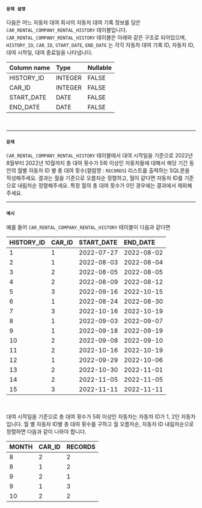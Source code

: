 #### `문제 설명`

다음은 어느 자동차 대여 회사의 자동차 대여 기록 정보를 담은 `CAR_RENTAL_COMPANY_RENTAL_HISTORY` 테이블입니다. `CAR_RENTAL_COMPANY_RENTAL_HISTORY` 테이블은 아래와 같은 구조로 되어있으며, `HISTORY_ID`, `CAR_ID`, `START_DATE`, `END_DATE` 는 각각 자동차 대여 기록 ID, 자동차 ID, 대여 시작일, 대여 종료일을 나타냅니다.

|Column name|Type|Nullable|
|:--|:--|:--|
|HISTORY_ID|INTEGER|FALSE|
|CAR_ID|INTEGER|FALSE|
|START_DATE|DATE|FALSE|
|END_DATE|DATE|FALSE|
<br>

<hr>

#### `문제`

`CAR_RENTAL_COMPANY_RENTAL_HISTORY` 테이블에서 대여 시작일을 기준으로 2022년 8월부터 2022년 10월까지 총 대여 횟수가 5회 이상인 자동차들에 대해서 해당 기간 동안의 월별 자동차 ID 별 총 대여 횟수(컬럼명 : `RECORDS`) 리스트를 출력하는 SQL문을 작성해주세요. 결과는 월을 기준으로 오름차순 정렬하고, 월이 같다면 자동차 ID를 기준으로 내림차순 정렬해주세요. 특정 월의 총 대여 횟수가 0인 경우에는 결과에서 제외해주세요.

<hr>

#### `예시`

예를 들어 `CAR_RENTAL_COMPANY_RENTAL_HISTORY` 테이블이 다음과 같다면

|HISTORY_ID|CAR_ID|START_DATE|END_DATE|
|:--|:--|:--|:--|
|1|1|2022-07-27|2022-08-02|
|2|1|2022-08-03|2022-08-04|
|3|2|2022-08-05|2022-08-05|
|4|2|2022-08-09|2022-08-12|
|5|3|2022-09-16|2022-10-15|
|6|1|2022-08-24|2022-08-30|
|7|3|2022-10-16|2022-10-19|
|8|1|2022-09-03|2022-09-07|
|9|1|2022-09-18|2022-09-19|
|10|2|2022-09-08|2022-09-10|
|11|2|2022-10-16|2022-10-19|
|12|1|2022-09-29|2022-10-06|
|13|2|2022-10-30|2022-11-01|
|14|2|2022-11-05|2022-11-05|
|15|3|2022-11-11|2022-11-11|
<br>

대여 시작일을 기준으로 총 대여 횟수가 5회 이상인 자동차는 자동차 ID가 1, 2인 자동차입니다. 월 별 자동차 ID별 총 대여 횟수를 구하고 월 오름차순, 자동차 ID 내림차순으로 정렬하면 다음과 같이 나와야 합니다.

|MONTH|CAR_ID|RECORDS|
|:--|:--|:--|
|8|2|2|
|8|1|2|
|9|2|1|
|9|1|3|
|10|2|2|
<br>